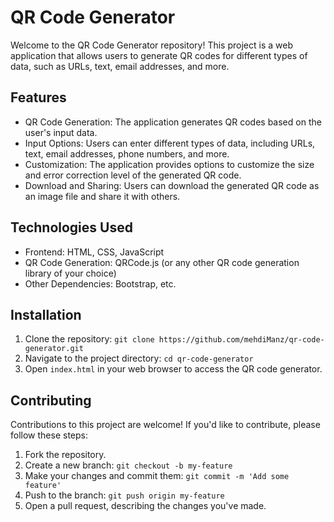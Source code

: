 

# QR Code Generator

Welcome to the QR Code Generator repository! This project is a web application that allows users to generate QR codes for different types of data, such as URLs, text, email addresses, and more.

## Features

- QR Code Generation: The application generates QR codes based on the user's input data.
- Input Options: Users can enter different types of data, including URLs, text, email addresses, phone numbers, and more.
- Customization: The application provides options to customize the size and error correction level of the generated QR code.
- Download and Sharing: Users can download the generated QR code as an image file and share it with others.

## Technologies Used

- Frontend: HTML, CSS, JavaScript
- QR Code Generation: QRCode.js (or any other QR code generation library of your choice)
- Other Dependencies: Bootstrap, etc.

## Installation

1. Clone the repository: `git clone https://github.com/mehdiManz/qr-code-generator.git`
2. Navigate to the project directory: `cd qr-code-generator`
3. Open `index.html` in your web browser to access the QR code generator.

## Contributing

Contributions to this project are welcome! If you'd like to contribute, please follow these steps:

1. Fork the repository.
2. Create a new branch: `git checkout -b my-feature`
3. Make your changes and commit them: `git commit -m 'Add some feature'`
4. Push to the branch: `git push origin my-feature`
5. Open a pull request, describing the changes you've made.


